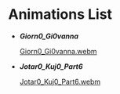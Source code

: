 # Animations List

   
   - ___Giorn0_Gi0vanna___
      
      [Giorn0_Gi0vanna.webm](https://user-images.githubusercontent.com/63927828/211162998-82054dee-0e2e-4253-8240-fb81fe21cb5d.webm)

   - ___Jotar0_Kuj0_Part6___

      [Jotar0_Kuj0_Part6.webm](https://user-images.githubusercontent.com/63927828/211174596-cfa8ddf6-2cde-49d6-b5e0-eea28e8667e5.webm)
